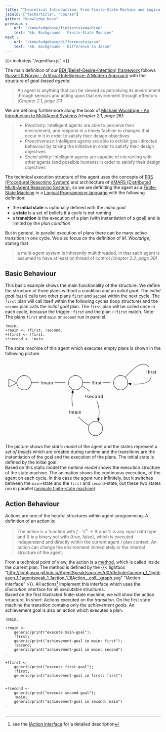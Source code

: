 ```yaml
---
title: "Theoretical Introduction: From Finite-State Machine and Logical Programming to an Agent"
jsonld: ["techarticle", "course"]
gitter: "knowledge base"
previous :
    url: "/knowledgebase/finitestatemachine"
    text: "kb: Background - Finite-State Machine"
next :
    url: "/knowledgebase/differencetojason"
    text: "kb: Background - Difference to Jason"
---
```


{{< includejs "/agentfsm.js" >}}

The main definition of our [BDI (Belief-Desire-Intention) framework](https://en.wikipedia.org/wiki/Belief%E2%80%93desire%E2%80%93intention_software_model) follows [Russell & Norvig - Artificial Intelligence: A Modern Approach](http://aima.cs.berkeley.edu/) with the structure of _goal-based agents_:

<!--more-->

> An agent is anything that can be viewed as perceiving its environment through sensors and acting upon that environment through effectors _(Chapter 2.1, page 31)_<!--more-->

We are defining furthermore along the book of [Michael Wooldrige - An Introduction to MultiAgent Systems](http://www.cs.ox.ac.uk/people/michael.wooldridge/pubs/imas/IMAS2e.html) _(chapter 2.1, page 26)_:

> * _Reactivity:_ Intelligent agents are able to perceive their environment, and respond in a timely fashion to changes that occur in it in order to satisfy their design objectives
> * _Proactiveness:_ Intelligent agents are able to exhibit goal-directed behaviour by talking the initiative in order to satisfy their design objectives
> * _Social ability:_ Intelligent agents are capable of interacting with other agents (and possible humans) in order to satisfy their design objectives

The technical execution structure of the agent uses the concepts of [PRS (Procedural Reasoning System)](https://en.wikipedia.org/wiki/Procedural_reasoning_system) and architecture of [dMARS (Distributed Multi-Agent Reasoning System)](https://en.wikipedia.org/wiki/Distributed_multi-agent_reasoning_system), so we are definiting the agent as a [Finite-State Machine](../finitestatemachine) in a [Logical Programming language](../logicalprogramming) with the following definition:

* the __initial state__ is optionally defined with the _initial goal_
* a __state__ is a set of beliefs if a cycle is not running
* a __transition__ is the execution of a plan (with instantiation of a goal) and is limited by the _plan condition_

But in general, in parallel execution of plans there can be many active transition in one cycle.
We also focus on the definition of _M. Wooldrige_, stating that

> a multi-agent system is inherently multithreaded, in that each agent is assumed to have at least on thread of control _(chapter 2.2, page 30)_



## Basic Behaviour

This basic example shows the main functionality of the structure. We define the structure of three plans without a condition and an _initial goal_. The _initial goal (```main```)_ calls two other plans ```first``` and ```second``` within the next cycle. The ```first``` plan will call itself within the following cycles (loop structure) and the ```second``` plan calls the _initial goal_ plan.  The ```first``` plan will be called once in each cycle, because the trigger ```!first``` and the plan ```+!first``` match. Note: The plans ```first``` and ```main``` or ```second``` run in parallel.

<!-- htmlmin:ignore -->
<pre data-language="AgentSpeak(L++)"><code class="language-agentspeak">!main.
+!main <- !first; !second.
+!first <- !first.
+!second <- !main.
</code></pre>
<!-- htmlmin:ignore -->

The state machine of this agent which executes empty plans is shown in the following picture.

<svg id="agentfsm" xmlns="http://www.w3.org/2000/svg" viewBox="71 51 490 248"><defs><style>@keyframes colorchange { 0%{ fill: white; } 50%{ fill: #0e7; } 100%{ fill: white; } } tspan { font-family: sans-serif; fill: black; }</style><marker orient="auto" overflow="visible" id="a" viewBox="-1 -4 10 8" markerWidth="10" markerHeight="8" color="#000"><path d="M8 0L0-3v6z" fill="currentColor" stroke="currentColor"/></marker><marker orient="auto" overflow="visible" id="b" viewBox="-9 -4 10 8" markerWidth="10" markerHeight="8" color="#000"><path d="M-8 0l8 3v-6z" fill="currentColor" stroke="currentColor"/></marker></defs><g fill="none"><circle class="state" cx="130.5" cy="121.5" r="22.5"/><circle id="init" cx="130.5" cy="121.5" r="22.5" stroke="#000" stroke-linecap="round" stroke-linejoin="round"/><path d="M82.5 109.5l25.5 12.75L82.5 135z" fill="#fff"/><path d="M82.5 109.5l25.5 12.75L82.5 135z" stroke="#000" stroke-linecap="round" stroke-linejoin="round"/><circle class="state" cx="292.5" cy="121.5" r="22.5"/><circle id="main" cx="292.5" cy="121.5" r="22.5" stroke="#000" stroke-linecap="round" stroke-linejoin="round"/><circle class="state" cx="434.376" cy="121.5" r="22.5"/><circle id="first" cx="434.376" cy="121.5" r="22.5" stroke="#000" stroke-linecap="round" stroke-linejoin="round"/><circle class="state" cx="355.5" cy="265.5" r="22.5"/><circle id="second" cx="355.5" cy="265.5" r="22.5" stroke="#000" stroke-linecap="round" stroke-linejoin="round"/><path marker-end="url(#a)" stroke="#000" stroke-linecap="round" stroke-linejoin="round" d="M153 121.5h107.1m54.9 0h86.976m-89.208 9.784c15.854 9.18 36.886 25.068 47.232 48.716 8.308 18.99 7.907 38.826 5.104 54.606"/><path d="M282.896 152.394c-2.803 15.78-3.204 35.617 5.104 54.606 10.346 23.648 31.378 39.537 47.232 48.716" marker-start="url(#b)" stroke="#000" stroke-linecap="round" stroke-linejoin="round"/><path d="M448.939 104.346C464.217 87.377 488.17 63.813 504 63c24.824-1.275 37.725 37.427 18 54-10.586 8.895-35.047 9.538-55.441 8.225" marker-end="url(#a)" stroke="#000" stroke-linecap="round" stroke-linejoin="round"/><path fill="#fff" d="M177.515 106.5h49v30h-49z"/><text transform="translate(182.515 112.276)"><tspan x=".084" y="15" textLength="38.832">!main</tspan></text><path fill="#fff" d="M338.2 106.5h41v30h-41z"/><text transform="translate(343.2 112.276)"><tspan x=".1" y="15" textLength="30.8">!first</tspan></text><path fill="#fff" d="M510.291 72.278h41v30h-41z"/><text transform="translate(515.291 78.054)"><tspan x=".1" y="15" textLength="30.8">!first</tspan></text><path fill="#fff" d="M317.016 148.745h67v30h-67z"/><text transform="translate(322.016 154.521)"><tspan x=".052" y="15" textLength="56.896">!second</tspan></text><path fill="#fff" d="M266.617 198.336h49v30h-49z"/><text transform="translate(271.617 204.112)"><tspan x=".084" y="15" textLength="38.832">!main</tspan></text></g></svg>

The picture shows the _static model_ of the agent and the states represent a _set of beliefs_ which are created during runtime and the transitions are the instantiation of the goal and the execution of the plans. The initial state is defined by the initial goal.
<br/>
Based on this static model the _runtime model_ shows the execution structure of the state machine. The animation shows the continuous execution_ of the agent on each cycle. In this case the agent runs infinitely, but it switches between the ```main```-state and the ```first``` and ```second```-state, but these two states run in parallel (<a href="#agentfsm" id="animate-agentfsm">animate finite-state machine</a>).


## Action Behaviour

Actions are one of the helpful structures within agent-programming. A definition of an action is:

> The action is a function with $f : \mathbb{X}^n \rightarrow \mathbb{B}$ and $\mathbb{X}$ is any input data type and $\mathbb{B}$ is a binary set with {true, false}, which is executed independend and directly within the current agent / plan context. An action can change the environment immediately or the internal structure of the agent.

From a technical point of view, the action is a [method](https://en.wikipedia.org/wiki/Method_(computer_programming)), which is called inside the current plan. The method is defined by the {{< lightbox "http://lightjason.github.io/AgentSpeak/sources/d0/dfe/interfaceorg_1_1lightjason_1_1agentspeak_1_1action_1_1IAction__coll__graph.svg" "IAction interface" >}}. All actions[^iaction] implement this interface which uses the _IExecution_ interface for all executable structures.
<br/>
Based on the first illustrated finite-state machine, we will show the action structure. In short: Actions executed on the _transition_. On the first state machine the transition contains only the _achievement goals_. An achievement goal is also an action which executes a plan.

<!-- htmlmin:ignore -->
<pre data-language="AgentSpeak(L++)"><code class="language-agentspeak line-numbers">!main.

+!main <-
    generic/print("execute main-goal");
    !first;
    generic/print("achievement-goal in main: first");
    !second;
    generic/print("achievement-goal in main: second")
.

+!first <-
    generic/print("execute first-goal");
    !first;
    generic/print("achievement-goal in first: first")
.

+!second <-
    generic/print("execute second-goal");
    !main;
    generic/print("achievement-goal in second: main")
.

</code></pre>
<!-- htmlmin:ignore -->


[^iaction]: see the [IAction interface](http://lightjason.github.io/AgentSpeak/sources/dc/d53/interfaceorg_1_1lightjason_1_1agentspeak_1_1action_1_1IAction.html) for a detailed description

